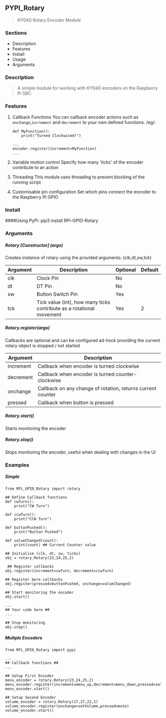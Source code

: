 ## PYPI_Rotary
> KY040 Rotary Encoder Module


### Sections
* Description
* Features
* Install
* Usage
* Arguments


### Description
>A simple module for working with KY040 encoders on the Raspberry Pi SBC

### Features
1. Callback Functions
You can callback encoder actions such as `onchange`,`increment` and `decrement` to your own defined functions. /eg/:

    ```
    def MyFunction():
        print("Turned Clockwised!")
        
    ...
    encoder.register(increment=MyFunction)
    ...
    ```

2. Variable motion control
Specify how many 'ticks' of the encoder contribute to an action

3. Threading
This module uses threading to prevent blocking of the running script

4. Customisable pin configuration
Set which pins connect the encoder to the Raspberry PI GPIO

### Install
####Using PyPi: 
pip3 install RPi-GPIO-Rotary

### Arguments
##### Rotary [Constructor] (args)
Creates instance of rotary using the provided arguments: (clk,dt,sw,tck)

| Argument | Description | Optional | Default |
|----------|-------------|----------|---------|
| clk | Clock Pin | No | |
| dt | DT Pin | No | |
| sw | Button Switch Pin | Yes | |
| tck | Tick value (int), how many ticks contribute as a rotational movement | Yes | 2 |

##### Rotary.register(args)
Callbacks are optional and can be configured ad-hock providing the current rotary object is stopped / not started

| Argument | Description |
|----------|-------------|
| increment| Callback when encoder is turned clockwise|
| decrement| Callback when encoder is turned counter-clockwise|
|onchange | Callback on any change of rotation, returns current counter|
|pressed | Callback when button is pressed|

##### Rotary.start()
Starts monitoring the encoder

##### Rotary.stop()
Stops monitoring the encoder, useful when dealing with changes in the UI


### Examples
##### Simple

```
from RPi_GPIO_Rotary import rotary

## Define Callback functions
def cwTurn():
    print("CW Turn")

def ccwTurn():
    print("CCW Turn")

def buttonPushed():
    print("Button Pushed")

def valueChanged(count):
    print(count) ## Current Counter value

## Initialise (clk, dt, sw, ticks)
obj = rotary.Rotary(23,24,25,2)

 ## Register callbacks
obj.register(increment=cwTurn, decrement=ccwTurn)

## Register more callbacks
obj.register(pressed=buttonPushed, onchange=valueChanged) 

## Start monitoring the encoder
obj.start() 

...
## Your code here ##
...

## Stop monitoring
obj.stop()
```

##### Multple Encoders

```
from RPi_GPIO_Rotary import pypi

...
## Callback functions ##
...

## Setup First Encoder
menu_encoder = rotary.Rotary(23,24,25,2)
menu_encoder.register(increment=menu_up,decrement=menu_down,pressed=selected)
menu_encoder.start()

## Setup Second Encoder
volume_encoder = rotary.Rotary(17,27,22,1)
volume_encoder.register(onchange=setVolume,pressed=mute)
volume_encoder.start()

